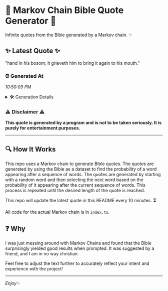 # 📖 Markov Chain Bible Quote Generator 📖

Infinite quotes from the Bible generated by a Markov chain. ✨

## ✨ Latest Quote ✨
"hand in his bosom; it grieveth him to bring it again to his mouth."

### ⏰ Generated At
*10:50:09 PM*

<details>
    <summary>🛠️ Generation Details</summary>
    <p>
        <strong>🌱 Seed:</strong> hand<br>
        <strong>🔄 Iterations:</strong> 13<br>
        <strong>📜 Context History:</strong><br>[ hand ]: in<br>[ hand, in ]: his<br>[ hand, in, his ]: bosom;<br>[ hand, in, his, bosom; ]: it<br>[ hand, in, his, bosom;, it ]: grieveth<br>[ hand, in, his, bosom;, it, grieveth ]: him<br>[ in, his, bosom;, it, grieveth, him ]: to<br>[ his, bosom;, it, grieveth, him, to ]: bring<br>[ bosom;, it, grieveth, him, to, bring ]: it<br>[ it, grieveth, him, to, bring, it ]: again<br>[ grieveth, him, to, bring, it, again ]: to<br>[ him, to, bring, it, again, to ]: his<br>[ to, bring, it, again, to, his ]: mouth.<br>
    </p>
</details>

### ⚠️ Disclaimer ⚠️
**This quote is generated by a program and is not to be taken seriously. It is purely for entertainment purposes.**

---

## 🔍 How It Works

This repo uses a Markov chain to generate Bible quotes. The quotes are generated by using the Bible as a dataset to find the probability of a word appearing after a sequence of words. The quotes are generated by starting with a random word and then selecting the next word based on the probability of it appearing after the current sequence of words. This process is repeated until the desired length of the quote is reached.

This repo will update the latest quote in this README every 10 minutes. ⏳

All code for the actual Markov chain is in `index.ts`.

## ❓ Why

I was just messing around with Markov Chains and found that the Bible surprisingly yielded good results when prompted. 
It was suggested by a friend, and I am in no way christian.

Feel free to adjust the text further to accurately reflect your intent and experience with the project!

---

*Enjoy*✨

